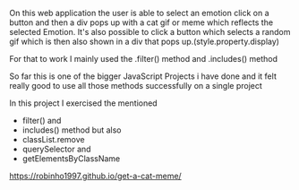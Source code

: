 On this web application the user is able to select an emotion click on a button and then a div pops up with a cat gif or meme which reflects the
selected Emotion. It's also possible to click a button which selects a random gif which is then also shown in a div that pops up.(style.property.display)

For that to work I mainly used the .filter() method and .includes() method

So far this is one of the bigger JavaScript Projects i have done and it felt really good to use all those methods successfully on a single project


In this project I exercised the mentioned 
- filter() and 
- includes() method but also 
- classList.remove 
- querySelector and 
- getElementsByClassName


https://robinho1997.github.io/get-a-cat-meme/
